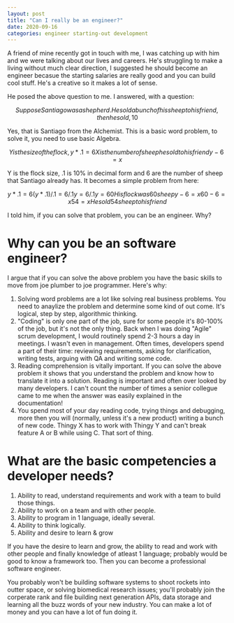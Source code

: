 ```yaml
---
layout: post
title: "Can I really be an engineer?"
date: 2020-09-16
categories: engineer starting-out development
---
```


A friend of mine recently got in touch with me, I was catching up with him and we were talking about our lives and careers. He's struggling to make a living without much clear direction, I suggested he should become an engineer becasue the starting salaries are really good and you can build cool stuff. He's a creative so it makes a lot of sense. 

He posed the above question to me. I answered, with a question: 

```math
Suppose Santiago was a shepherd. He sold a bunch of his sheep to his friend, then he sold, 10% of his flock, 6 sheep to a merchant in town. He took the proceeds to travel a journey to find a lost treasure near the pyramids of Egypt. How many sheep did he have in his whole flock?
```

Yes, that is Santiago from the Alchemist. This is a basic word problem, to solve it, you need to use basic Algebra. 


```math 
Y is the size of the flock,
y * .1 = 6

X is the number of sheep he sold to his friend
y - 6 = x 
```

Y is the flock size, .1 is 10% in decimal form and 6 are the number of sheep that Santiago already has. It becomes a simple problem from here: 

```math
y * .1 = 6
(y * .1)/.1 = 6/.1
y = 6/.1
y = 60

His flock was 60 sheep

y - 6 = x
60-6 = x
54 = x 

He sold 54 sheep to his friend
```

I told him, if you can solve that problem, you can be an engineer. Why?

# Why can you be an software engineer?

I argue that if you can solve the above problem you have the basic skills to move from joe plumber to joe programmer. Here's why: 

1. Solving word problems are a lot like solving real business problems. You need to anaylize the problem and determine some kind of out come. It's logical, step by step, algorithmic thinking. 
2. "Coding" is only one part of the job, sure for some people it's 80-100% of the job, but it's not the only thing. Back when I was doing "Agile" scrum development, I would routinely spend 2-3 hours a day in meetings. I wasn't even in management. Often times, developers spend a part of their time: reviewing requirements, asking for clarification, writing tests, arguing with QA and writing some code. 
3. Reading comprehension is vitally important. If you can solve the above problem it shows that you understand the problem and know how to translate it into a solution. Reading is important and often over looked by many developers. I can't count the number of times a senior collegue came to me when the answer was easily explained in the documentation!
4. You spend most of your day reading code, trying things and debugging, more then you will (normally, unless it's a new product) writing a bunch of new code. Thingy X has to work with Thingy Y and can't break feature A or B while using C. That sort of thing. 


# What are the basic competencies a developer needs? 

1. Ability to read, understand requirements and work with a team to build those things. 
2. Ability to work on a team and with other people. 
3. Ability to program in 1 language, ideally several. 
4. Ability to think logically. 
5. Ability and desire to learn & grow

If you have the desire to learn and grow, the ability to read and work with other people and finally knowledge of atleast 1 language; probably would be good to know a framework too. Then you can become a professional software engineer. 

You probably won't be building software systems to shoot rockets into outter space, or solving biomedical research issues; you'll probably join the corperate rank and file building next generation APIs, data storage and learning all the buzz words of your new industry. You can make a lot of money and you can have a lot of fun doing it. 